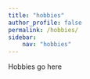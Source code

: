 ```yaml
---
title: "hobbies"
author_profile: false
permalink: /hobbies/
sidebar:
    nav: "hobbies"
---
```


Hobbies go here
